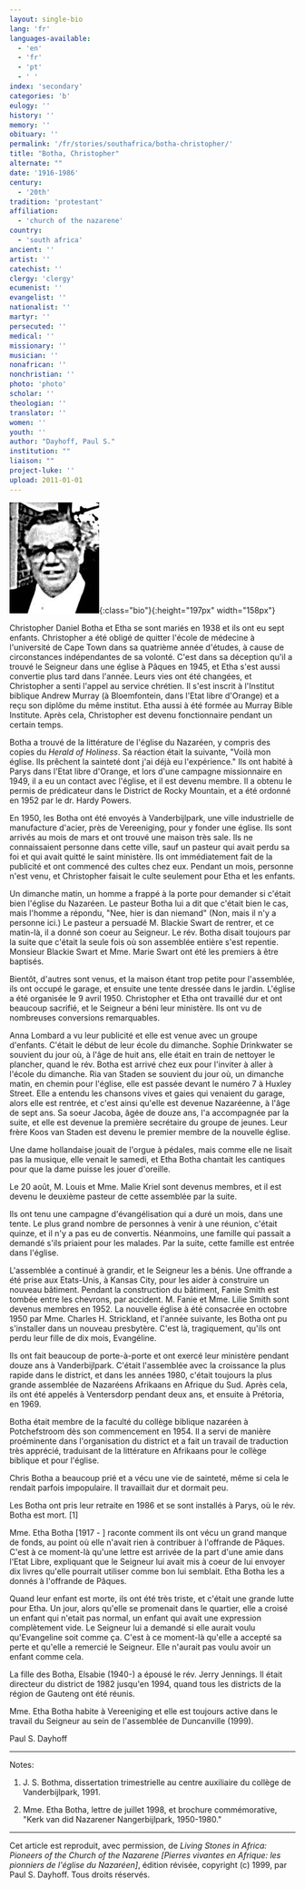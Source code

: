 ```yaml
---
layout: single-bio
lang: 'fr'
languages-available:
  - 'en'
  - 'fr'
  - 'pt'
  - ' '
index: 'secondary'
categories: 'b'
eulogy: ''
history: ''
memory: ''
obituary: ''
permalink: '/fr/stories/southafrica/botha-christopher/'
title: "Botha, Christopher"
alternate: ""
date: '1916-1986'
century:
  - '20th'
tradition: 'protestant'
affiliation:
  - 'church of the nazarene'
country:
  - 'south africa'
ancient: ''
artist: ''
catechist: ''
clergy: 'clergy'
ecumenist: ''
evangelist: ''
nationalist: ''
martyr: ''
persecuted: ''
medical: ''
missionary: ''
musician: ''
nonafrican: ''
nonchristian: ''
photo: 'photo'
scholar: ''
theologian: ''
translator: ''
women: ''
youth: ''
author: "Dayhoff, Paul S."
institution: ""
liaison: ""
project-luke: ''
upload: 2011-01-01
---
```


![Christopher Botha](/images/bio-pics/southafrica/botha-christopher/botha-christopher.jpg){:class="bio"}{:height="197px" width="158px"}

Christopher Daniel Botha et Etha se sont mariés en 1938 et ils ont eu sept enfants. Christopher a été obligé de quitter l'école de médecine à l'université de Cape Town dans sa quatrième année d'études, à cause de circonstances indépendantes de sa volonté. C'est dans sa déception qu'il a trouvé le Seigneur dans une église à Pâques en 1945, et Etha s'est aussi convertie plus tard dans l'année. Leurs vies ont été changées, et Christopher a senti l'appel au service chrétien. Il s'est inscrit à l'Institut biblique Andrew Murray (à Bloemfontein, dans l'Etat libre d'Orange) et a reçu son diplôme du même institut.  Etha aussi à été formée au Murray Bible Institute. Après cela, Christopher est devenu fonctionnaire pendant un certain temps.

Botha a trouvé de la littérature de l'église du Nazaréen, y compris des copies du *Herald of Holiness*. Sa réaction était la suivante, "Voilà mon église. Ils prêchent la sainteté dont j'ai déjà eu l'expérience." Ils ont habité à Parys dans l'Etat libre d'Orange, et lors d'une campagne missionnaire en 1949, il a eu un contact avec l'église, et il est devenu membre. Il a obtenu le permis de prédicateur dans le District de Rocky Mountain, et a été ordonné en 1952 par le dr. Hardy Powers.

En 1950, les Botha ont été envoyés à Vanderbijlpark, une ville industrielle de manufacture d'acier, près de Vereeniging, pour y fonder une église. Ils sont arrivés au mois de mars et ont trouvé une maison très sale. Ils ne connaissaient personne dans cette ville, sauf un pasteur qui avait perdu sa foi et qui avait quitté le saint ministère. Ils ont immédiatement fait de la publicité et ont commencé des cultes chez eux. Pendant un mois, personne n'est venu, et Christopher faisait le culte seulement pour Etha et les enfants.

Un dimanche matin, un homme a frappé à la porte pour demander si c'était bien l'église du Nazaréen. Le pasteur Botha lui a dit que c'était bien le cas, mais l'homme a répondu, "Nee, hier is dan niemand" (Non, mais il n'y a personne ici.) Le pasteur a persuadé M. Blackie Swart de rentrer, et ce matin-là, il a donné son coeur au Seigneur. Le rév. Botha disait toujours par la suite que c'était la seule fois o&#249; son assemblée entière s'est repentie. Monsieur Blackie Swart et Mme. Marie Swart ont été les premiers à être baptisés.

Bientôt, d'autres sont venus, et la maison étant trop petite pour l'assemblée, ils ont occupé le garage, et ensuite une tente dressée dans le jardin. L'église a été organisée le 9 avril 1950. Christopher et Etha ont travaillé dur et ont beaucoup sacrifié, et le Seigneur a béni leur ministère. Ils ont vu de nombreuses conversions remarquables.

Anna Lombard a vu leur publicité et elle est venue avec un groupe d'enfants. C'était le début de leur école du dimanche. Sophie Drinkwater se souvient du jour où, à l'âge de huit ans, elle était en train de nettoyer le plancher, quand le rév. Botha est arrivé chez eux pour l'inviter à aller à l'école du dimanche. Ria van Staden se souvient du jour où, un dimanche matin, en chemin pour l'église, elle est passée devant le numéro 7 à Huxley Street. Elle a entendu les chansons vives et gaies qui venaient du garage, alors elle est rentrée, et c'est ainsi qu'elle est devenue Nazaréenne, à l'âge de sept ans. Sa soeur Jacoba, âgée de douze ans, l'a accompagnée par la suite, et elle est devenue la première secrétaire du groupe de jeunes. Leur frère Koos van Staden est devenu le premier membre de la nouvelle église.

Une dame hollandaise jouait de l'orgue à pédales, mais comme elle ne lisait pas la musique, elle venait le samedi, et Etha Botha chantait les cantiques pour que la dame puisse les jouer d'oreille.

Le 20 août, M. Louis et Mme. Malie Kriel sont devenus membres, et il est devenu le deuxième pasteur de cette assemblée par la suite.

Ils ont tenu une campagne d'évangélisation qui a duré un mois, dans une tente. Le plus grand nombre de personnes à venir à une réunion, c'était quinze, et il n'y a pas eu de convertis. Néanmoins, une famille qui passait a demandé s'ils priaient pour les malades. Par la suite, cette famille est entrée dans l'église.

L'assemblée a continué à grandir, et le Seigneur les a bénis. Une offrande a été prise aux Etats-Unis, à Kansas City, pour les aider à construire un nouveau bâtiment. Pendant la construction du bâtiment, Fanie Smith est tombée entre les chevrons, par accident. M. Fanie et Mme. Lilie Smith sont devenus membres en 1952. La nouvelle église à été consacrée en octobre 1950 par Mme. Charles H. Strickland, et l'année suivante, les Botha ont pu s'installer dans un nouveau presbytère. C'est là, tragiquement, qu'ils ont perdu leur fille de dix mois, Evang&eacute;line.

Ils ont fait beaucoup de porte-à-porte et ont exercé leur ministère pendant douze ans à Vanderbijlpark. C'était l'assemblée avec la croissance la plus rapide dans le district, et dans les années 1980, c'était toujours la plus grande assemblée de Nazaréens Afrikaans en Afrique du Sud. Après cela, ils ont été appelés à Ventersdorp pendant deux ans, et ensuite à Prétoria, en 1969.

Botha était membre de la faculté du collège biblique nazaréen à Potchefstroom dès son commencement en 1954. Il a servi de manière proéminente dans l'organisation du district et a fait un travail de traduction très apprécié, traduisant de la littérature en Afrikaans pour le collège biblique et pour l'église.

Chris Botha a beaucoup prié et a vécu une vie de sainteté, même si cela le rendait parfois impopulaire. Il travaillait dur et dormait peu.

Les Botha ont pris leur retraite en 1986 et se sont installés à Parys, où le rév. Botha est mort. [1]

Mme. Etha Botha [1917 - ] raconte comment ils ont vécu un grand manque de fonds, au point où elle n'avait rien à contribuer à l'offrande de Pâques. C'est à ce moment-là qu'une lettre est arrivée de la part d'une amie dans l'Etat Libre, expliquant que le Seigneur lui avait mis à coeur de lui envoyer dix livres qu'elle pourrait utiliser comme bon lui semblait. Etha Botha les a donnés à l'offrande de Pâques.

Quand leur enfant est morte, ils ont été très triste, et c'était une grande lutte pour Etha. Un jour, alors qu'elle se promenait dans le quartier, elle a croisé un enfant qui n'etait pas normal, un enfant qui avait une expression complètement vide. Le Seigneur lui a demandé si elle aurait voulu qu'Evangeline soit comme ça. C'est à ce moment-là qu'elle a accepté sa perte et qu'elle a remercié le Seigneur. Elle n'aurait pas voulu avoir un enfant comme cela.

La fille des Botha, Elsabie (1940-) a épousé le rév. Jerry Jennings. Il était directeur du district de 1982 jusqu'en 1994, quand tous les districts de la région de Gauteng ont été réunis.

Mme. Etha Botha habite à Vereeniging et elle est toujours active dans le travail du Seigneur au sein de l'assemblée de Duncanville (1999).

Paul S. Dayhoff

---

Notes:

1. J. S. Bothma, dissertation trimestrielle au centre auxiliaire du collège de Vanderbijlpark, 1991.

2. Mme. Etha Botha, lettre de juillet 1998, et brochure commémorative, "Kerk van did Nazarener Nangerbijlpark, 1950-1980."

---

Cet article est reproduit, avec permission, de *Living Stones in Africa: Pioneers of the Church of the Nazarene [Pierres vivantes en Afrique: les pionniers de l'église du Nazaréen]*, édition révisée, copyright (c) 1999, par Paul S. Dayhoff. Tous droits réservés.
